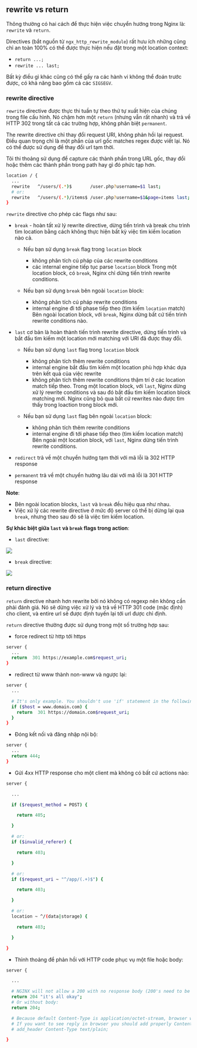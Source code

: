 ## rewrite vs return

Thông thường có hai cách để thực hiện việc chuyển hướng trong Nginx là: `rewrite` và `return`.

Directives (bắt nguồn từ `ngx_http_rewrite_module`) rất hưu ích những cũng chỉ an toàn 100% có thể được thực hiện nếu đặt trong một location context:

* `return ...;`
* `rewrite ... last;`

Bất kỳ điều gì khác cũng có thể gấy ra các hành vi không thể đoán trước được, có khả năng bao gồm cả các `SIGSEGV`.

### rewrite directive

`rewrite` directive được thực thi tuần tự theo thứ tự xuất hiện của chúng trong file cấu hình. Nó chậm hơn một `return` (nhưng vẫn rất nhanh) và trả về HTTP 302 trong tất cả các trường hợp, không phân biệt `permanent`.

The rewrite directive chỉ thay đổi request URI, không phản hồi lại request. Điều quan trọng chỉ là một phần của url gốc matches regex được viết lại. Nó có thể được sử dụng để thay đổi url tạm thời.

Tôi thi thoảng sử dụng để capture các thành phần trong URL gốc, thay đổi hoặc thêm các thành phần trong path hay gì đó phức tạp hơn.

```sh
location / {
  ...
  rewrite   ^/users/(.*)$       /user.php?username=$1 last;
  # or:
  rewrite   ^/users/(.*)/items$ /user.php?username=$1&page=items last;
}
```

`rewrite` directive cho phép các flags như sau:

* `break` - hoàn tất xử lý rewrite directive, dừng tiến trình và break chu trình tìm location bằng cách không thực hiện bất kỳ việc tìm kiếm location nào cả.

	* Nếu bạn sử dụng `break` flag trong `location` block
		* không phân tích cú pháp của các rewrite conditions
		* các internal engine tiếp tục parse `location` block
	Trong một location block, có `break`, Nginx chỉ dừng tiến trình rewrite conditions.

	* Nếu bạn sử dụng `break` bên ngoài `location` block:
		* không phân tích cú pháp rewrite conditions
		* internal engine đi tới phase tiếp theo  (tìm kiếm `location` match)
	Bên ngoài location block, với `break`, Nginx dừng bất cứ tiến trình rewrite conditions nào.

* `last` cơ bản là hoàn thành tiến trình rewrite directive, dừng tiến trình và bắt đầu tìm kiếm một location mới matching với URI đã được thay đổi.

	* Nếu bạn sử dụng `last` flag trong `location` block
		* không phân tích thêm rewrite conditions
		* internal engine bắt đầu tìm kiếm một location phù hợp khác dựa trên kết quả của việc rewrite
		* không phân tích thêm rewrite conditions thậm trí ở các location match tiếp theo.
	Trong một location block, với `last`, Nginx dừng xử lý rewrite conditions và sau đó bắt đầu tìm kiếm location block matching mới. Nginx cũng bỏ qua bất cứ rewrites nào được tìm thấy trong loaction trong block mới.

	* Nếu bạn sử dụng `last` flag bên ngoài `location` block:
		* không phân tích thêm rewrite conditions
		* internal engine đi tới phase tiếp theo (tìm kiếm location match)
	Bên ngoài một location block, với `last`, Nginx dừng tiến trình rewrite conditions.

* `redirect` trả về một chuyển hướng tạm thời với mã lỗi là 302 HTTP response

* `permanent` trả về một chuyển hướng lâu dài với mã lỗi là 301 HTTP response

**Note**:

* Bên ngoài location blocks, `last` và `break` đều hiệu qua như nhau.
* Việc xử lý các rewrite directive ở mức độ server có thể bị dừng lại qua `break`, nhưng theo sau đó sẽ là việc tìm kiếm location.

**Sự khác biệt giữa `last` và `break` flags trong action**:

* `last` directive:

<img src="img/last_01.jpeg">

* `break` directive:

<img src="img/break_01.jpeg"> 


### return directive

`return` directive nhanh hơn rewrite bởi nó không có regexp nên không cần phải đánh giá. Nó sẽ dừng việc xử lý và trả về HTTP 301 code (mặc định) cho client, và entire url sẽ được định tuyến lại tới url được chỉ định.

`return` directive thường được sử dụng trong một số trường hợp sau:

* force redirect từ http tới https

```sh
server {
  ...
  return  301 https://example.com$request_uri;
}
```

* redirect từ www thành non-www và ngược lại:

```sh
server {
  ...

  # It's only example. You shouldn't use 'if' statement in the following case.
  if ($host = www.domain.com) {
    return  301 https://domain.com$request_uri;
  }
}
```

* Đóng kết nối và đăng nhập nội bộ:

```sh
server {
  ...
  return 444;
}
```

* Gửi 4xx HTTP response cho một client mà không có bất cứ actions nào:

```sh
server {

  ...

  if ($request_method = POST) {

    return 405;

  }

  # or:
  if ($invalid_referer) {

    return 403;

  }

  # or:
  if ($request_uri ~ "^/app/(.+)$") {

    return 403;

  }

  # or:
  location ~ ^/(data|storage) {

    return 403;

  }

}
```

* Thỉnh thoảng để phản hồi với HTTP code phục vụ một file hoặc body:

```sh
server {

  ...

  # NGINX will not allow a 200 with no response body (200's need to be with a resource in the response):
  return 204 "it's all okay";
  # Or without body:
  return 204;

  # Because default Content-Type is application/octet-stream, browser will offer to "save the file".
  # If you want to see reply in browser you should add properly Content-Type:
  # add_header Content-Type text/plain;

}
```


